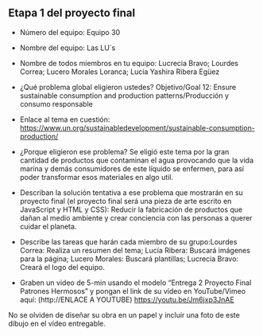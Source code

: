 ## Etapa 1 del proyecto final

- Número del equipo: Equipo 30
- Nombre del equipo: Las LU´s
- Nombre de todos miembros en tu equipo: Lucrecia Bravo; Lourdes Correa; Lucero Morales Loranca; Lucía Yashira Ribera Egüez
- ¿Qué problema global eligieron ustedes? Objetivo/Goal 12: Ensure sustainable consumption and production patterns/Producción y consumo responsable
- Enlace al tema en cuestión: https://www.un.org/sustainabledevelopment/sustainable-consumption-production/
- ¿Porque eligieron ese problema? Se eligió este tema por la gran cantidad de productos que contaminan el agua provocando que la vida marina y demás consumidores de este líquido se enfermen, para así poder transformar esos materiales en algo util.
- Describan la solución tentativa a ese problema que mostrarán en su proyecto final (el proyecto final será una pieza de arte escrito en JavaScript y HTML y CSS): Reducir la fabricación de productos que dañan al medio ambiente y crear conciencia con las personas a querer cuidar el planeta.
- Describe las tareas que harán cada miembro de su grupo:Lourdes Correa: Realiza un resumen del tema; Lucía Ribera: Buscará imágenes para la página; Lucero Morales: Buscará plantillas; Lucrecia Bravo: Creará el logo del equipo.

- Graben un video de 5-min usando el modelo “Entrega 2 Proyecto Final Patrones Hermosos” y pongan el link de su vídeo en YouTube/Vimeo aquí: (http://ENLACE A YOUTUBE) https://youtu.be/Jm6jxp3JnAE

No se olviden de diseñar su obra en un papel y incluir una foto de este dibujo en el vídeo entregable.
